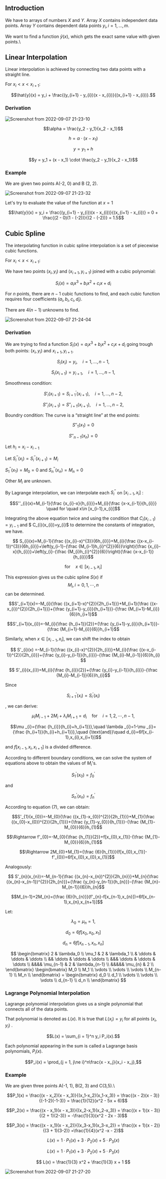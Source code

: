 ## Introduction

We have to arrays of numbers $X$ and $Y$. Array $X$ contains independent data points. Array $Y$ contains dependent data points $y_i,i=1,…,m$.

We want to find a function $\hat{y}(x)$, which gets the exact same value with given points.\\

## Linear Interpolation

Linear interpolation is achieved by connecting two data points with a straight line.

For $x_i < x < x_{i+1}$:

$$\hat{y}(x) = y_i + \frac{(y_{i+1} - y_{i})(x - x_{i})}{(x_{i+1} - x_{i})}.$$


### Derivation
 
![Screenshot from 2022-09-07 21-23-10](https://user-images.githubusercontent.com/37275728/188960726-ac99ac89-f1b8-4b82-9761-5093cb91d4db.png)


$$\alpha = \frac{y_2 - y_1}{x_2 - x_1}$$

$$h = \alpha \cdot (x - x_1)$$

$$y = y_1 + h$$

$$y = y_1 + (x - x_1) \cdot \frac{y_2 - y_1}{x_2 - x_1}$$

### Example

We are given two points A(-2, 0) and B (2, 2).


![Screenshot from 2022-09-07 21-23-32](https://user-images.githubusercontent.com/37275728/188960814-569c5a91-82b4-415c-9840-f5ebd4cc421d.png)

Let's try to evaluate the value of the function at $x=1$

$$\hat{y}(x) = y_i + \frac{(y_{i+1} - y_{i})(x - x_{i})}{(x_{i+1} - x_{i})} = 0 + \frac{(2 - 0)(1 - (-2))}{(2 - (-2))} = 1.5$$

## Cubic Spline

The interpolating function in cubic spline interpolation is a set of piecewise cubic functions.

For $x_i < x < x_{i+1}$:

We have two points $(x_i, y_i)$ and $(x_{i+1}, y_{i+1})$  joined with a cubic polynomial:

$$S_i(x) = a_i x^3 + b_i x^2 + c_i x + d_i$$

For $n$ points, there are $n-1$ cubic functions to find, and each cubic function requires four coefficients $(a_i, b_i, c_i, d_i)$.

There are $4(n-1)$ unknowns to find.

![Screenshot from 2022-09-07 21-24-04](https://user-images.githubusercontent.com/37275728/188960890-781f5947-1d8c-40bc-aba7-91728024eabe.png)

### Derivation

We are trying to find a function $S_i(x) = a_i x^3 + b_i x^2 + c_i x + d_i$ going trough both points: $(x_i, y_i)$ and $x_{i+1}, y_{i+1}$.

$$
S_i(x_i) = y_i,\quad i = 1,\ldots,n-1,
$$

$$
S_i(x_{i+1}) = y_{i+1},\quad i = 1,\ldots,n-1,
$$

Smoothness condition:

$$
S'_i(x_{i+1}) = S^{\prime}_{i+1}(x_{i+1}),\quad i = 1,\ldots,n-2,
$$

$$
S''_i(x_{i+1}) = S''_{i+1}(x_{i+1}),\quad i = 1,\ldots,n-2,
$$

Boundry condition: The curve is a “straight line” at the end points:

$$
S''_1(x_1) = 0
$$

$$
S''_{n-1}(x_n) = 0
$$

Let $h_{i}=x_{i}-x_{i-1}$

Let $S_i^{''}(x_i) = S_i^{''}(x_{i+1}) = M_i$

$S_1^{''}(x_1)= M_0 = 0$ and $S_n^{''}(x_n) = M_n = 0$

Other $M_i$ are unknown.

By Lagrange interpolation, we can interpolate each $S_{i}^{''}$ on  $[x_{i-1},x_{i}]$ :

$$S''_{i}(x)=M_{i-1}{\frac {x_{i}-x}{h_{i}}}+M_{i}{\frac {x-x_{i-1}}{h_{i}}} \quad for \quad x\in [x_{i-1},x_{i}]$$

Integrating the above equation twice and using the condition that $C_{i}(x_{i-1})=y_{i-1}$ and $ C_{i}(x_{i})=y_{i}$ to determine the constants of integration, we have.

$$ S_{i}(x)=M_{i-1}{\frac {(x_{i}-x)^{3}}{6h_{i}}}+M_{i}{\frac {(x-x_{i-1})^{3}}{6h_{i}}}+\left(y_{i-1}-{\frac {M_{i-1}h_{i}^{2}}{6}}\right){\frac {x_{i}-x}{h_{i}}}+\left(y_{i}-{\frac {M_{i}h_{i}^{2}}{6}}\right){\frac {x-x_{i-1}}{h_{i}}}$$

$${\text{for}}\quad x\in [x_{i-1},x_{i}] $$

This expression gives us the cubic spline $S(x)$ if $$ M_{i},i=0,1,\cdots ,n$$ can be determined.

$$S'_{i+1}(x)=-M_{i}{\frac {(x_{i+1}-x)^{2}}{2h_{i+1}}}+M_{i+1}{\frac {(x-x_{i})^{2}}{2h_{i+1}}}+{\frac {y_{i+1}-y_{i}}{h_{i+1}}}-{\frac {M_{i+1}-M_{i}}{6}}h_{i+1}$$

$$S'_{i+1}(x_{i})=-M_{i}{\frac {h_{i+1}}{2}}+{\frac {y_{i+1}-y_{i}}{h_{i+1}}}-{\frac {M_{i+1}-M_{i}}{6}}h_{i+1}$$

Similarly, when $x\in [x_{i-1},x_{i}]$, we can shift the index to obtain

$$
S'_{i}(x) =-M_{i-1}{\frac {(x_{i}-x)^{2}}{2h_{i}}}+M_{i}{\frac {(x-x_{i-1})^{2}}{2h_{i}}}+{\frac {y_{i}-y_{i-1}}{h_{i}}}-{\frac {M_{i}-M_{i-1}}{6}}h_{i}
$$

 
$$ S'_{i}(x_{i})=M_{i}{\frac {h_{i}}{2}}+{\frac {y_{i}-y_{i-1}}{h_{i}}}-{\frac {M_{i}-M_{i-1}}{6}}h_{i}$$

Since 

$$ S_{i+1}^{'}(x_{i}) = S_{i}^{'}(x_{i})$$ 

, we can derive:

$$\mu _{i}M_{i-1}+2M_{i}+\lambda _{i}M_{i+1}=d_{i}\quad {\text{for}}\quad i=1,2,\cdots ,n-1,$$
 
$$\mu _{i}={\frac {h_{i}}{h_{i}+h_{i+1}}},\quad \lambda _{i}=1-\mu _{i}={\frac {h_{i+1}}{h_{i}+h_{i+1}}},\quad {\text{and}}\quad d_{i}=6f[x_{i-1},x_{i},x_{i+1}]$$

and $f[x_{i-1},x_{i},x_{i+1}]$ is a divided difference.

According to different boundary conditions, we can solve the system of equations above to obtain the values of $M_{i}$'s.

$$S_{1}^{'}(x_{0})=f_{0}^{'}$$ 

and 

$$S_{n}^{'}(x_{n})=f_{n}^{'}$$

According to equation (7), we can obtain:

$$S'_{1}(x_{0})=-M_{0}{\frac {(x_{1}-x_{0})^{2}}{2h_{1}}}+M_{1}{\frac {(x_{0}-x_{0})^{2}}{2h_{1}}}+{\frac {y_{1}-y_{0}}{h_{1}}}-{\frac {M_{1}-M_{0}}{6}}h_{1}$$

$$\Rightarrow f'_{0}=-M_{0}{\frac {h_{1}}{2}}+f[x_{0},x_{1}]-{\frac {M_{1}-M_{0}}{6}}h_{1}$$

$$\Rightarrow 2M_{0}+M_{1}={\frac {6}{h_{1}}}(f[x_{0},x_{1}]-f'_{0})=6f[x_{0},x_{0},x_{1}]$$

Analogously:

$$ S'_{n}(x_{n})=-M_{n-1}{\frac {(x_{n}-x_{n})^{2}}{2h_{n}}}+M_{n}{\frac {(x_{n}-x_{n-1})^{2}}{2h_{n}}}+{\frac {y_{n}-y_{n-1}}{h_{n}}}-{\frac {M_{n}-M_{n-1}}{6}}h_{n}$$

$$M_{n-1}+2M_{n}={\frac {6}{h_{n}}}(f'_{n}-f[x_{n-1},x_{n}])=6f[x_{n-1},x_{n},x_{n+1}]$$

Let:

$$\lambda _{0}=\mu _{n}=1,$$

$$d_{0}=6f[x_{0},x_{0},x_{1}]$$

$$d_{n}=6f[x_{n-1},x_{n},x_{n}]$$

 
$$
  \begin{bmatrix}
    2 & \lambda_0 \\ 
    \mu_1 & 2 & \lambda_1 \\ 
    & \ddots & \ddots & \ddots \\
    && \ddots & \ddots & \ddots \\
	&&& \ddots & \ddots & \ddots \\
	&&&& \mu_{n-1} & 2 & \lambda_{n-1} \\ 
	&&&&& \mu_{n} & 2 \\ 
  \end{bmatrix}
  \begin{bmatrix}
    M_0 \\
    M_1 \\
    \vdots \\
    \vdots \\
    \vdots \\
    M_{n-1} \\
    M_n \\
  \end{bmatrix}
  	=
  \begin{bmatrix}
    d_0 \\
    d_1 \\
    \vdots \\
    \vdots \\
    \vdots \\
    d_{n-1} \\
    d_n \\
  \end{bmatrix}
$$

### Lagrange Polynomial Interpolation

Lagrange polynomial interpolation gives us a single polynomial that connects all of the data points.

That polynomial is denoted as $L(x)$. It is true that $L(x_i) = y_i$ for all points $(x_i, y_i)$ .

$$L(x) = \sum_{i = 1}^n y_i P_i(x).$$

Each polynomial appearing in the sum is called a Lagrange basis polynomials, $P_i(x)$.

$$P_i(x) = \prod_{j = 1, j\ne i}^n\frac{x - x_j}{x_i - x_j},$$

### Example

We are given three points A(-1, 1), B(2, 3) and C(3,5).\\

$$P_1(x) = \frac{(x - x_2)(x - x_3)}{(x_1-x_2)(x_1-x_3)} = \frac{(x - 2)(x - 3)}{(-1-2)(-1-3)} = \frac{1}{12}(x^2 - 5x + 6)$$

$$P_2(x) = \frac{(x - x_1)(x - x_3)}{(x_2-x_1)(x_2-x_3)} = \frac{(x + 1)(x - 3)}{(2 + 1)(2-3)} = -\frac{1}{3}(x^2 - 2x - 3)$$

$$P_3(x) = \frac{(x - x_1)(x - x_2)}{(x_3-x_1)(x_3-x_2)} = \frac{(x + 1)(x - 2)}{(3 + 1)(3-2)} =\frac{1}{4}(x^2 -x - 2)$$

$$ L(x) = 1 \cdot P_1(x) + 3 \cdot P_2(x) + 5 \cdot P_3(x) $$

$$ L(x) = 1 \cdot P_1(x) + 3 \cdot P_2(x) + 5 \cdot P_3(x) $$

$$ L(x) = \frac{1}{3} x^2 + \frac{1}{3} x + 1 $$

![Screenshot from 2022-09-07 21-27-20](https://user-images.githubusercontent.com/37275728/188961030-379f428f-a0c4-403a-a6bd-e4a5393f38e0.png)
